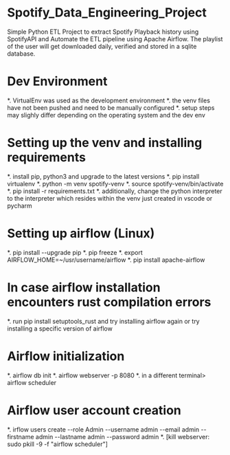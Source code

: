 # Spotify_Data_Engineering_Project
Simple Python ETL Project to extract Spotify Playback history using SpotifyAPI and Automate the ETL pipeline using Apache Airflow. The playlist of the user will get downloaded daily, verified and stored in a sqlite database.

# Dev Environment
*. VirtualEnv was used as the development environment
*. the venv files have not been pushed and need to be manually configured
*. setup steps may slighly differ depending on the operating system and the dev env

# Setting up the venv and installing requirements
*. install pip, python3 and upgrade to the latest versions
*. pip install virtualenv
*. python -m venv spotify-venv
*. source spotify-venv/bin/activate
*. pip install -r requirements.txt
*. additionally, change the python interpreter to the interpreter which resides within the venv just created in vscode or pycharm

# Setting up airflow (Linux)
*. pip install --upgrade pip
*. pip freeze
*. export AIRFLOW_HOME=~/usr/username/airflow
*. pip install apache-airflow

# In case airflow installation encounters rust compilation errors
*. run pip install setuptools_rust and try installing airflow again or try installing a specific version of airflow

# Airflow initialization
*. airflow db init
*. airflow webserver -p 8080
*. in a different terminal> airflow scheduler

# Airflow user account creation
*. irflow users  create --role Admin --username admin --email admin --firstname admin --lastname admin --password admin
*. [kill webserver: sudo pkill -9 -f "airflow scheduler"]